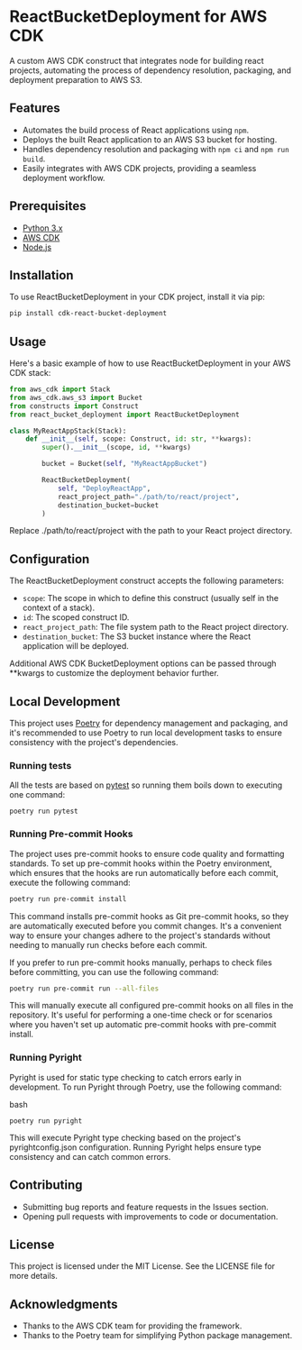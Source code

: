 # ReactBucketDeployment for AWS CDK

A custom AWS CDK construct that integrates node for building react projects, automating the process of dependency resolution, packaging, and deployment preparation to AWS S3.

## Features

- Automates the build process of React applications using `npm`.
- Deploys the built React application to an AWS S3 bucket for hosting.
- Handles dependency resolution and packaging with `npm ci` and `npm run build`.
- Easily integrates with AWS CDK projects, providing a seamless deployment workflow.


## Prerequisites

- [Python 3.x](https://www.python.org/downloads/)
- [AWS CDK](https://github.com/aws/aws-cdk)
- [Node.js](https://nodejs.org/en)

## Installation

To use ReactBucketDeployment in your CDK project, install it via pip:

```bash
pip install cdk-react-bucket-deployment
```

## Usage
Here's a basic example of how to use ReactBucketDeployment in your AWS CDK stack:

```python
from aws_cdk import Stack
from aws_cdk.aws_s3 import Bucket
from constructs import Construct
from react_bucket_deployment import ReactBucketDeployment

class MyReactAppStack(Stack):
    def __init__(self, scope: Construct, id: str, **kwargs):
        super().__init__(scope, id, **kwargs)

        bucket = Bucket(self, "MyReactAppBucket")

        ReactBucketDeployment(
            self, "DeployReactApp",
            react_project_path="./path/to/react/project",
            destination_bucket=bucket
        )
```

Replace ./path/to/react/project with the path to your React project directory.

## Configuration

The ReactBucketDeployment construct accepts the following parameters:

- `scope`: The scope in which to define this construct (usually self in the context of a stack).
- `id`: The scoped construct ID.
- `react_project_path`: The file system path to the React project directory.
- `destination_bucket`: The S3 bucket instance where the React application will be deployed.

Additional AWS CDK BucketDeployment options can be passed through **kwargs to customize the deployment behavior further.


## Local Development

This project uses [Poetry](https://python-poetry.org/) for dependency management and packaging, and it's recommended to use Poetry to run local development tasks to ensure consistency with the project's dependencies.

### Running tests
All the tests are based on [pytest](https://docs.pytest.org/) so running them boils down to executing one command:
```shell
poetry run pytest
```

### Running Pre-commit Hooks

The project uses pre-commit hooks to ensure code quality and formatting standards. To set up pre-commit hooks within the Poetry environment, which ensures that the hooks are run automatically before each commit, execute the following command:

```bash
poetry run pre-commit install
```

This command installs pre-commit hooks as Git pre-commit hooks, so they are automatically executed before you commit changes. It's a convenient way to ensure your changes adhere to the project's standards without needing to manually run checks before each commit.

If you prefer to run pre-commit hooks manually, perhaps to check files before committing, you can use the following command:
```bash
poetry run pre-commit run --all-files
```
This will manually execute all configured pre-commit hooks on all files in the repository. It's useful for performing a one-time check or for scenarios where you haven't set up automatic pre-commit hooks with pre-commit install.


### Running Pyright
Pyright is used for static type checking to catch errors early in development. To run Pyright through Poetry, use the following command:

bash
```
poetry run pyright
```

This will execute Pyright type checking based on the project's pyrightconfig.json configuration. Running Pyright helps ensure type consistency and can catch common errors.


## Contributing
- Submitting bug reports and feature requests in the Issues section.
- Opening pull requests with improvements to code or documentation.

## License
This project is licensed under the MIT License. See the LICENSE file for more details.

## Acknowledgments
- Thanks to the AWS CDK team for providing the framework.
- Thanks to the Poetry team for simplifying Python package management.
